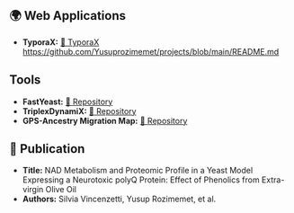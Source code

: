 ## 🌍 Web Applications

- **TyporaX:** [🔗 TyporaX](https://typorax.onrender.com)
https://github.com/Yusuprozimemet/projects/blob/main/README.md
 

##  Tools
- **FastYeast:** [🔗 Repository](https://github.com/Yusuprozimemet/FastYeast)
- **TriplexDynamiX:** [🔗 Repository](https://github.com/Yusuprozimemet/TriplexDynamiX)
- **GPS-Ancestry Migration Map:** [🔗 Repository](https://github.com/Yusuprozimemet/GPS_Ancestry_Migration_Map)

## 📜 Publication
- **Title:** NAD Metabolism and Proteomic Profile in a Yeast Model Expressing a Neurotoxic polyQ Protein: Effect of Phenolics from Extra-virgin Olive Oil
- **Authors:** Silvia Vincenzetti, Yusup Rozimemet, et al.




